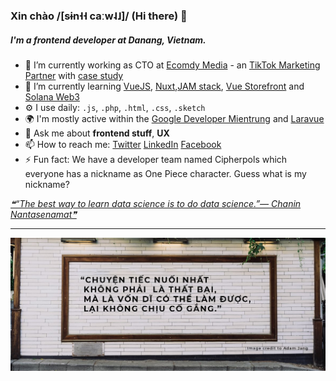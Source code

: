 ### Xin chào /[sɨn˧˧ caːw˨˩]/ (Hi there) 👋

##### I'm a frontend developer at Danang, Vietnam.

- 🏡 I’m currently working as CTO at [Ecomdy Media](https://ecomdymedia.com/) - an [TikTok Marketing Partner](https://partners.tiktok.com/partner-details/7047014454382297089/pc/en?rid=evvl6u5prse) with [case study](https://www.tiktok.com/business/en-US/inspiration/ecomdy-media?)
- 🌳 I’m currently learning [VueJS](https://vuejs.org/), [Nuxt](https://nuxtjs.org/),[JAM stack](https://jamstack.org/), [Vue Storefront](https://www.vuestorefront.io/) and [Solana Web3](https://solana-labs.github.io/solana-web3.js/)
- ⚙️ I use daily: `.js`, `.php`, `.html`, `.css`, `.sketch`
- 🌍 I'm mostly active within the [Google Developer Mientrung](https://gdgmientrung.com/) and [Laravue](https://github.com/tuandm/laravue)
- 💬 Ask me about **frontend stuff**, **UX**
- 📫 How to reach me: [Twitter](https://twitter.com/nguyenquangtin) [LinkedIn](https://www.linkedin.com/in/tonytinnguyen/) [Facebook](https://www.facebook.com/nguyenquangtin)
- ⚡ Fun fact: We have a developer team named Cipherpols which everyone has a nickname as One Piece character. Guess what is my nickname?

<a href='https://github.com/marketplace/actions/quote-readme'>
<!--STARTS_HERE_QUOTE_README-->
<i>❝“The best way to learn data science is to do data science.”— Chanin Nantasenamat❞</i>
<!--ENDS_HERE_QUOTE_README-->
</a>

---

![Quote](https://raw.githubusercontent.com/nguyenquangtin/nguyenquangtin/master/banner.jpg)
